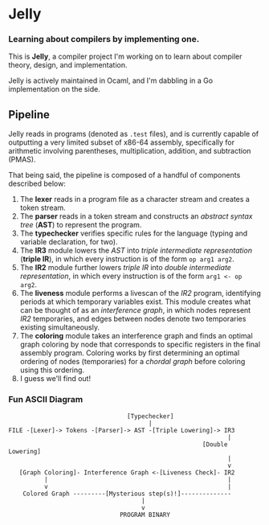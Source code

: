 # Jelly

### Learning about compilers by implementing one.

This is __Jelly__, a compiler project I'm working on to learn about compiler theory, design, and implementation.

Jelly is actively maintained in Ocaml, and I'm dabbling in a Go implementation on the side.

## Pipeline

Jelly reads in programs (denoted as `.test` files), and is currently capable of outputting a very limited subset of x86-64 assembly, specifically for arithmetic involving parentheses, multiplication, addition, and subtraction (PMAS).

That being said, the pipeline is composed of a handful of components described below:

1. The __lexer__ reads in a program file as a character stream and creates a token stream.
1. The __parser__ reads in a token stream and constructs an _abstract syntax tree_ (__AST__) to represent the program.
1. The __typechecker__ verifies specific rules for the language (typing and variable declaration, for two).
1. The __IR3__ module lowers the _AST_ into _triple intermediate representation_ (__triple IR__), in which every instruction is of the form `op arg1 arg2`.
1. The __IR2__ module further lowers _triple IR_ into _double intermediate representation_, in which every instruction is of the form `arg1 <- op arg2`.
1. The __liveness__ module performs a livescan of the _IR2_ program, identifying periods at which temporary variables exist. This module creates what can be thought of as an _interference graph_, in which nodes represent _IR2_ temporaries, and edges between nodes denote two temporaries existing simultaneously.
1. The __coloring__ module takes an interference graph and finds an optimal graph coloring by node that corresponds to specific registers in the final assembly program. Coloring works by first determining an optimal ordering of nodes (temporaries) for a _chordal graph_ before coloring using this ordering.
1. I guess we'll find out!

### Fun ASCII Diagram
```
                                 [Typechecker]
                                       |
FILE -[Lexer]-> Tokens -[Parser]-> AST -[Triple Lowering]-> IR3
                                                             |
                                                      [Double Lowering]
                                                             |
                                                             v
   [Graph Coloring]- Interference Graph <-[Liveness Check]- IR2
          |                                                  |
          v                                                  |
    Colored Graph ---------[Mysterious step(s)!]--------------
                                     |
                                     v
                               PROGRAM BINARY
                                                             
```